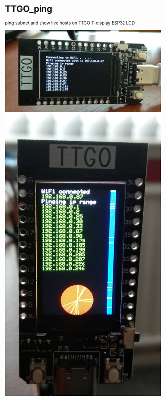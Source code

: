 # TTGO_ping 

ping subnet and show live hosts on TTGO T-display ESP32 LCD

![](https://github.com/mikerr/TTGO_ping/blob/main/IMG_20210425_144122.jpg)
![](https://github.com/mikerr/TTGO_ping/blob/main/IMG_20210425_200152.jpg?s=5)
